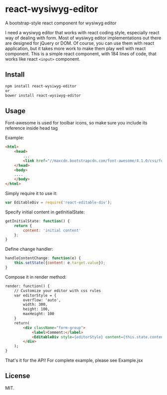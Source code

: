 # react-wysiwyg-editor
A bootstrap-style react component for wysiwyg editor

I need a wysiwyg editor that works with react coding style, especially react way of dealing with form. Most of wysiwyg editor implementations out there are designed for jQuery or DOM. Of course, you can use them with react application, but it takes more work to make them play well with react component. This is a simple react component, with 184 lines of code, that works like react ```<input>``` component. 

## Install

```sh
npm install react-wysiwyg-editor
or
bower install react-wysiwyg-editor
```

## Usage
Font-awesome is used for toolbar icons, so make sure you include its reference inside head tag

Example:
```html
<html>
	<head>
		...
		<link href="//maxcdn.bootstrapcdn.com/font-awesome/4.1.0/css/font-awesome.min.css" rel="stylesheet" />
	</head>
	<body>
	....
	</body>
</html>
```

Simply require it to use it:

```javascript
var EditableDiv = require('react-editable-div');
```

Specify initial content in getInitialState:

```javascript
getInitialState: function() {
	return {
		content: 'initial content'
	};
}
```

Define change handler:

```javascript
handleContentChange: function(e) {
	this.setState({content: e.target.value});
}
```

Compose it in render method:

```html
render: function() {
	// Customize your editor with css rules
	var editorStyle = {
		overflow: 'auto',
		width: 300,
		height: 100,
		maxHeight: 100
	}
	return(
		<div className="form-group">
			<label>Comment:</label>
			<EditableDiv style={editorStyle} content={this.state.content} onChange={this.handleContentChange} />
		</div>
	);
}
```

That's it for the API! For complete example, please see Example.jsx

## License

MIT.

